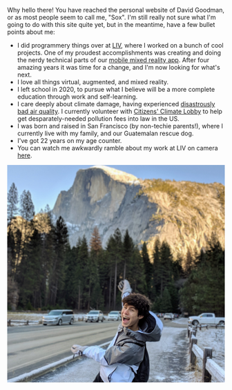 Why hello there! You have reached the personal website of David Goodman, or as most people seem to call me, "Sox". I'm still really not sure what I'm going to do with this site quite yet, but in the meantime, have a few bullet points about me:
- I did programmery things over at [LIV](http://liv.tv), where I worked on a bunch of cool projects. One of my proudest accomplishments was creating and doing the nerdy technical parts of our [mobile mixed reality app](https://www.youtube.com/watch?v=AXlZIKyh75k). After four amazing years it was time for a change, and I'm now looking for what's next.
- I love all things virtual, augmented, and mixed reality.
- I left school in 2020, to pursue what I believe will be a more complete education through work and self-learning.
- I care deeply about climate damage, having experienced [disastrously bad air quality](images/orangeskies.jpg). I currently volunteer with [Citizens' Climate Lobby](https://citizensclimatelobby.org/) to help get desparately-needed pollution fees into law in the US.
- I was born and raised in San Francisco (by non-techie parents!), where I currently live with my family, and our Guatemalan rescue dog.
- I've got 22 years on my age counter.
- You can watch me awkwardly ramble about my work at LIV on camera [here](https://www.youtube.com/watch?v=TOQ7CDKj4Rk).

![Me](images/mehalfdome.jpg)
